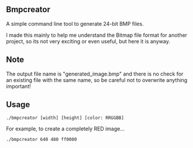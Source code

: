 ## Bmpcreator
A simple command line tool to generate 24-bit BMP files. 

I made this mainly to help me understand the Bitmap file format for another project, so its not very exciting or even useful, but here it is anyway.

## Note
The output file name is "generated_image.bmp" and there is no check for an existing file with the same name, so be careful not to overwrite anything important!


## Usage  
    ./bmpcreator [width] [height] [color: RRGGBB]


For example, to create a completely RED image...

    ./bmpcreator 640 480 ff0000
